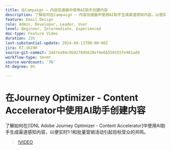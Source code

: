 ```yaml
---
title: 在Campaign — 内容加速器中使用AI助手创建内容
description: 了解如何在Campaign — 内容加速器中使用AI助手生成渠道感知内容，以便实时1:1和批量营销活动引起目标受众的共鸣。
feature: Email Design
role: Admin, Developer, Leader, User
level: Beginner, Intermediate, Experienced
doc-type: Feature Video
duration: 235
last-substantial-update: 2024-09-11T00:00:00Z
jira: KT-16190
source-git-commit: 3d47ea04c9b927695620ef8e6b550155fe901ad9
workflow-type: tm+mt
source-wordcount: '76'
ht-degree: 0%

---
```



# 在Journey Optimizer - Content Accelerator中使用AI助手创建内容

了解如何在[!DNL Adobe Journey Optimizer - Content Accelerator]中使用AI助手生成渠道感知内容，以便实时1:1和批量营销活动引起目标受众的共鸣。

>[!VIDEO](https://video.tv.adobe.com/v/3433552/?learn=on)
